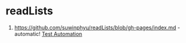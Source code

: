 # readLists
1. https://github.com/suwinphyu/readLists/blob/gh-pages/index.md - automatic!
[Test Automation](https://github.com/suwinphyu/readLists/blob/gh-pages/index.md)
